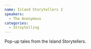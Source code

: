 ```yaml
---
name: Island Storytellers 2
speakers:
  - The Anonymous
categories:
  - Stroytelling
---
```


Pop-up tales from the Island Storytellers.